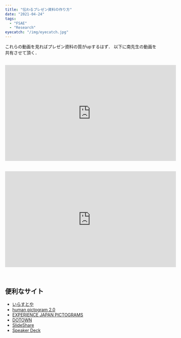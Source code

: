 ```yaml
---
title: "伝わるプレゼン資料の作り方"
date: "2021-04-24"
tags:
  - "FSAE"
  - "Research"
eyecatch: "/img/eyecatch.jpg"
---
```

これらの動画を見ればプレゼン資料の質がupするはず．
以下に南先生の動画を共有させて頂く．

<br> 
<iframe width="560" height="315" src="https://www.youtube.com/embed/AdT0JpcZ6Ek" title="YouTube video player" frameborder="0" allow="accelerometer; autoplay; clipboard-write; encrypted-media; gyroscope; picture-in-picture" allowfullscreen></iframe>
<br> 
<br> 
<br> 
<iframe width="560" height="315" src="https://www.youtube.com/embed/cNgPSJod2Z8" title="YouTube video player" frameborder="0" allow="accelerometer; autoplay; clipboard-write; encrypted-media; gyroscope; picture-in-picture" allowfullscreen></iframe>
<br> 
<br> 
<br> 

## 便利なサイト
- [いらすとや](https://www.irasutoya.com/)
- [human pictogram 2.0](http://pictogram2.com/)
- [EXPERIENCE JAPAN PICTOGRAMS](https://experience-japan.info/)
- [DOTOWN](https://dotown.maeda-design-room.net/)
- [SlideShare](https://www.slideshare.net/)
- [Speaker Deck](https://speakerdeck.com/)